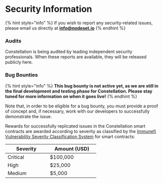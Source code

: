 # Security Information

{% hint style="info" %}
If you wish to report any security-related issues, please email us directly at **info@nodeset.io**
{% endhint %}

### Audits

Constellation is being audited by leading independent security professionals. When these reports are available, they will be released publicly here.

### Bug Bounties

{% hint style="info" %}
**This bug bounty is not active yet, as we are still in the final development and testing phase for Constellation. Please stay tuned for more information on when it goes live!**
{% endhint %}

Note that, in order to be eligible for a bug bounty, you must provide a proof of concept and, if necessary, work with our developers to successfully demonstrate the issue.

Rewards for successfully replicated issues in the Constellation smart contracts are awarded according to severity as classified by the [Immunefi Vulnerability Severity Classification System](https://immunefi.com/immunefi-vulnerability-severity-classification-system-v2-3/) for smart contracts:

<table><thead><tr><th width="121">Severity</th><th width="142">Amount (USD)</th></tr></thead><tbody><tr><td>Critical</td><td>$100,000</td></tr><tr><td>High</td><td>$25,000</td></tr><tr><td>Medium</td><td>$5,000</td></tr></tbody></table>
